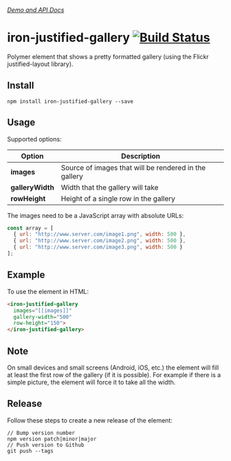 _[Demo and API Docs](http://collaborne.github.io/iron-justified-gallery)_

# iron-justified-gallery [![Build Status](https://travis-ci.org/Collaborne/iron-justified-gallery.svg?branch=master)](https://travis-ci.org/Collaborne/iron-justified-gallery)
Polymer element that shows a pretty formatted gallery (using the Flickr justified-layout library).

## Install

~~~~
npm install iron-justified-gallery --save
~~~~

## Usage

Supported options:

| Option            | Description                                             |
| ----------------- | ------------------------------------------------------- |
| **images**        | Source of images that will be rendered in the gallery   |
| **galleryWidth**  | Width that the gallery will take                        |
| **rowHeight**     | Height of a single row in the gallery                   |

The images need to be a JavaScript array with absolute URLs:

```javascript
const array = [
  { url: "http://www.server.com/image1.png", width: 500 },
  { url: "http://www.server.com/image2.png", width: 500 },
  { url: "http://www.server.com/image3.png", width: 500 }
];
```

## Example

To use the element in HTML:

```html
<iron-justified-gallery
  images="[[images]]"
  gallery-width="500"
  row-height="150">
</iron-justified-gallery>
```

## Note

On small devices and small screens (Android, iOS, etc.) the element will fill at least the first row of the gallery (if it is possible). For example if there is a simple picture, the element will force it to take all the width.

## Release

Follow these steps to create a new release of the element:

~~~~
// Bump version number
npm version patch|minor|major
// Push version to Github
git push --tags
~~~~
